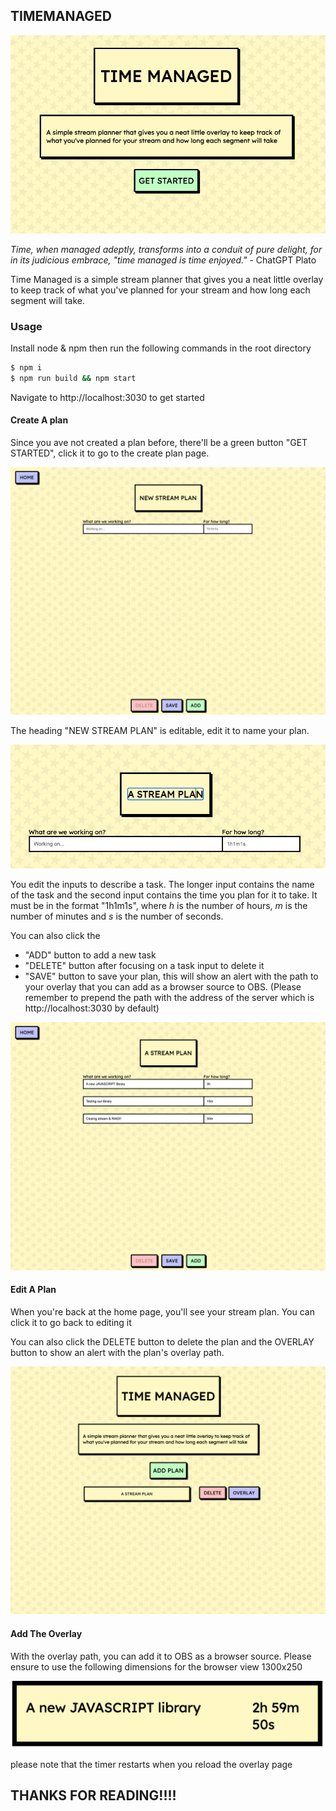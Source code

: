 ## TIMEMANAGED

![Home Page](./docs/home-page.png)

*Time, when managed adeptly, transforms into a conduit of pure delight, for in its judicious embrace, "time managed is time enjoyed."* - ChatGPT Plato

Time Managed is a simple stream planner that gives you a neat little overlay to keep track of what you've planned for your stream and how long each segment will take.

### Usage

Install node & npm then run the following commands in the root directory

```bash
$ npm i
$ npm run build && npm start
```

Navigate to http://localhost:3030 to get started

#### Create A plan

Since you ave not created a plan before, there'll be a green button "GET STARTED", click it to go to the create plan page.

![Create Plan Page](./docs/create-plan-page.png)

The heading "NEW STREAM PLAN" is editable, edit it to name your plan.

![Edit Plan Name](./docs/edit-plan-name.png)

You edit the inputs to describe a task. The longer input contains the name of the task and the second input contains the time you plan for it to take. It must be in the format "1h1m1s", where _h_ is the number of hours, _m_ is the number of minutes and _s_ is the number of seconds.

You can also click the

- "ADD" button to add a new task
- "DELETE" button after focusing on a task input to delete it
- "SAVE" button to save your plan, this will show an alert with the path to your overlay that you can add as a browser source to OBS. (Please remember to prepend the path with the address of the server which is http://localhost:3030 by default)

![Supplementary Edit Plan](docs/supplementary-edit-plan.png)

#### Edit A Plan

When you're back at the home page, you'll see your stream plan. You can click it to go back to editing it

You can also click the DELETE button to delete the plan and the OVERLAY button to show an alert with the plan's overlay path.

![Home With Plan](docs/home-with-plan.png)

#### Add The Overlay

With the overlay path, you can add it to OBS as a browser source. Please ensure to use the following dimensions for the browser view 1300x250

![Overlay](docs/overlay.png)

please note that the timer restarts when you reload the overlay page

## THANKS FOR READING!!!!